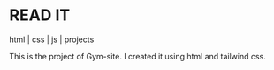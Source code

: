 # READ IT
html | css | js | projects

This is the project of Gym-site.
I created it using html and tailwind css.
